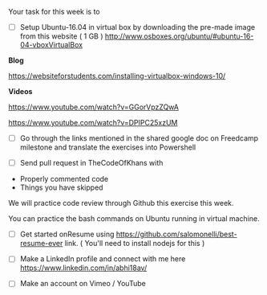 Your task for this week is to

- [ ] Setup Ubuntu-16.04 in virtual box by downloading the pre-made image from this website ( 1 GB )
http://www.osboxes.org/ubuntu/#ubuntu-16-04-vboxVirtualBox

**Blog**

https://websiteforstudents.com/installing-virtualbox-windows-10/

**Videos**

https://www.youtube.com/watch?v=GGorVpzZQwA

https://www.youtube.com/watch?v=DPIPC25xzUM

- [ ] Go through the links mentioned in the shared google doc on Freedcamp milestone and translate the exercises into Powershell 

- [ ] Send pull request in TheCodeOfKhans with 

- Properly commented code 
- Things you have skipped

We will practice code review through Github this exercise this week.

You can practice the bash commands  on Ubuntu running in virtual machine.

- [ ] Get started onResume using https://github.com/salomonelli/best-resume-ever link. ( You'll need to install nodejs for this )

- [ ] Make a LinkedIn profile and connect with me here https://www.linkedin.com/in/abhi18av/

- [ ] Make an account on Vimeo / YouTube

